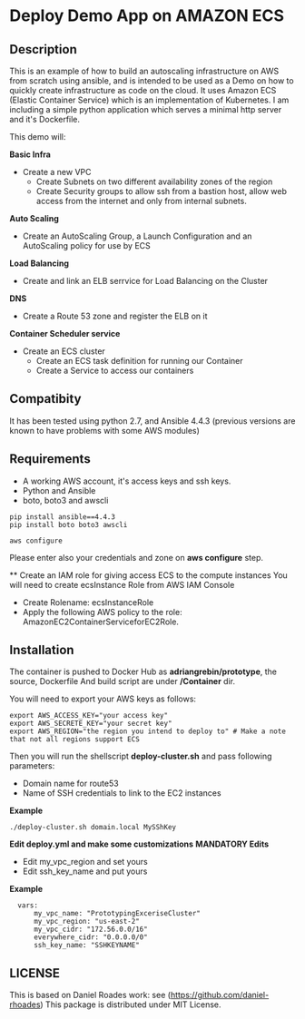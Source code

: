 Deploy Demo App on AMAZON ECS
=============================


Description
-----------

This is an example of how to build an autoscaling infrastructure on AWS from scratch using ansible, and is intended to be used as a
Demo on how to quickly create infrastructure as code on the cloud.
It uses Amazon ECS (Elastic Container Service) which is an implementation of Kubernetes.
I am including a simple python application which serves a minimal http server and it's Dockerfile.



This demo will:

**Basic Infra**
- Create a new VPC
  - Create Subnets on two different availability zones of the region
  - Create Security groups to allow ssh from a bastion host, allow web access from the internet and only from internal subnets.

**Auto Scaling**
- Create an AutoScaling Group, a Launch Configuration and an AutoScaling policy for use by ECS

**Load Balancing**
- Create and link an ELB serrvice for Load Balancing on the Cluster

**DNS**
- Create a Route 53 zone and register the ELB on it

**Container Scheduler service**
- Create an ECS cluster
  - Create an ECS task definition for running our Container
  - Create a Service to access our containers



Compatibity
-----------

It has been tested using python 2.7, and Ansible 4.4.3 (previous versions are known to have problems with some AWS modules)

Requirements
------------
- A working AWS account, it's access keys and ssh keys.
- Python and Ansible
- boto, boto3 and awscli

```
pip install ansible==4.4.3
pip install boto boto3 awscli

aws configure
````

Please enter also your credentials and zone on **aws configure** step.

** Create an IAM role for giving access ECS to the compute instances
You will need to create ecsInstance Role from AWS IAM Console
* Create Rolename: ecsInstanceRole
* Apply the following AWS policy to the role: AmazonEC2ContainerServiceforEC2Role.


Installation
----------

The container is pushed to Docker Hub as **adriangrebin/prototype**, the source, Dockerfile
And build script are under **/Container** dir.

You will need to export your AWS keys as follows:

```
export AWS_ACCESS_KEY="your access key"
export AWS_SECRETE_KEY="your secret key"
export AWS_REGION="the region you intend to deploy to" # Make a note that not all regions support ECS
```

Then you will run the shellscript **deploy-cluster.sh** and pass following parameters:
- Domain name for route53
- Name of SSH credentials to link to the EC2 instances


**Example**
```
./deploy-cluster.sh domain.local MySShKey
```

**Edit deploy.yml and make some customizations**
**MANDATORY Edits**
- Edit my_vpc_region and set yours
- Edit ssh_key_name and put yours

**Example**
```
  vars:
      my_vpc_name: "PrototypingExceriseCluster"
      my_vpc_region: "us-east-2"
      my_vpc_cidr: "172.56.0.0/16"
      everywhere_cidr: "0.0.0.0/0"
      ssh_key_name: "SSHKEYNAME"
```



LICENSE
-------
This is based on Daniel Roades work: see (https://github.com/daniel-rhoades)
This package is distributed under MIT License.
